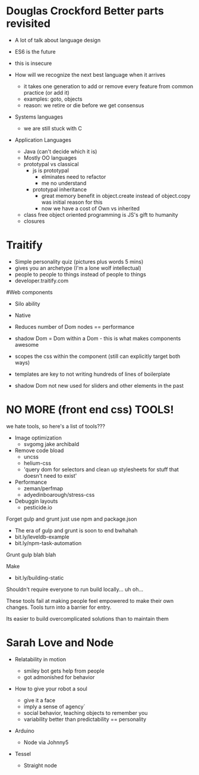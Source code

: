 # Douglas Crockford Better parts revisited
- A lot of talk about language design
- ES6 is the future
- this is insecure
- How will we recognize the next best language when it arrives
  - it takes one generation to add or remove every feature from common practice (or add it)
  - examples: goto, objects
  - reason: we retire or die before we get consensus

- Systems languages
  - we are still stuck with C

- Application Languages
  - Java (can't decide which it is)
  - Mostly OO languages
  - prototypal vs classical
    - js is prototypal
      - elminates need to refactor
      - me no understand
    - prototypal inheritance
      - great memory benefit in object.create instead of object.copy was initial reason for this
      - now we have a cost of Own vs inherited
   - class free object oriented programming is JS's gift to humanity
    - closures


# Traitify
- Simple personality quiz (pictures plus words 5 mins)
- gives you an archetype (I'm a lone wolf intellectual)
- people to people to things instead of people to things
- developer.traitify.com


#Web components

- Silo ability
- Native
- Reduces number of Dom nodes == performance

- shadow Dom = Dom within a Dom - this is what makes components awesome
- scopes the css within the component (still can explicitly target both ways)

- templates are key to not writing hundreds of lines of boilerplate

- shadow Dom not new used for sliders and other elements in the past


# NO MORE (front end css) TOOLS!
we hate tools, so here's a list of tools???
- Image optimization
  - svgomg jake archibald
- Remove code bload
  - uncss
  - helium-css
  - 'query dom for selectors and clean up stylesheets for stuff that doesn't need to exist'
- Performance
  - zeman/perfmap
  - adyedinboarough/stress-css
- Debuggin layouts
  - pesticide.io

Forget gulp and grunt just use npm and package.json
  -  The era of gulp and grunt is soon to end bwhahah
  - bit.ly/leveldb-example
  - bit.ly/npm-task-automation

Grunt gulp blah blah

Make
  - bit.ly/building-static

Shouldn't require everyone to run build locally... uh oh...

These tools fail at making people feel empowered to make their own changes. Tools turn into a barrier for entry.

Its easier to build overcomplicated solutions than to maintain them


# Sarah Love and Node 

- Relatability in motion
  - smiley bot gets help from people
  - got admonished for behavior

- How to give your robot a soul
  - give it a face
  - imply a sense of agency`
  - social behavior, teaching objects to remember you
  - variability better than predictability == personality

- Arduino
  - Node via Johnny5
- Tessel
  - Straight node
